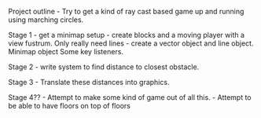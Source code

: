 Project outline - Try to get a kind of ray cast based game up and running
using marching circles.

Stage 1 - get a minimap setup - create blocks and a moving player with a 
view fustrum.
  Only really need lines - create a vector object and line object.
  Minimap object
  Some key listeners.

Stage 2 - write system to find distance to closest obstacle.

Stage 3 - Translate these distances into graphics.

Stage 4?? - Attempt to make some kind of game out of all this.
          - Attempt to be able to have floors on top of floors

